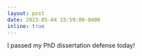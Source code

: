 ```yaml
---
layout: post
date: 2023-05-04 15:59:00-0400
inline: true
---
```


I passed my PhD dissertation defense today!